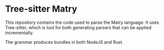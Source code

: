 
# Tree-sitter Matry

This repository contains the code used to parse the Matry language.
It uses Tree-sitter, which is tool for both generating parsers that can be applied incrementally.

The grammar produces bundles in both NodeJS and Rust.

